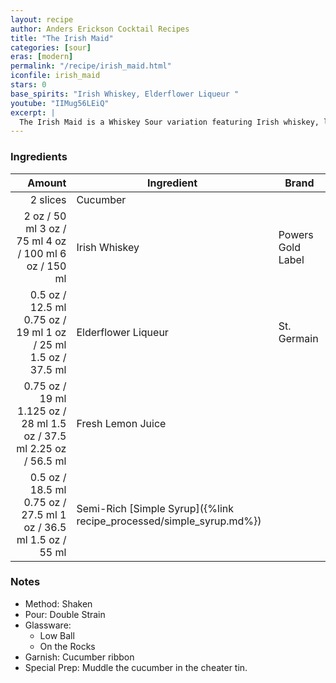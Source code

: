 ```yaml
---
layout: recipe
author: Anders Erickson Cocktail Recipes
title: "The Irish Maid"
categories: [sour]
eras: [modern]
permalink: "/recipe/irish_maid.html"
iconfile: irish_maid
stars: 0
base_spirits: "Irish Whiskey, Elderflower Liqueur "
youtube: "IIMug56LEiQ"
excerpt: |
  The Irish Maid is a Whiskey Sour variation featuring Irish whiskey, lemon juice and fresh cucumber. It makes the case for whiskey as a summer drink.
---
```


### Ingredients

|   Amount | Ingredient                                                | Brand             |
| -------: | --------------------------------------------------------- | ----------------- |
| 2 slices | Cucumber                                                  |
|     <span class="onex active">2 oz / 50 ml</span> <span class="onehalfx">3 oz / 75 ml</span> <span class="twox">4 oz / 100 ml</span> <span class="threex">6 oz / 150 ml</span> | Irish Whiskey                                             | Powers Gold Label |
|   <span class="onex active">0.5 oz / 12.5 ml</span> <span class="onehalfx">0.75 oz / 19 ml</span> <span class="twox">1 oz / 25 ml</span> <span class="threex">1.5 oz / 37.5 ml</span> | Elderflower Liqueur                                       | St. Germain       |
|  <span class="onex active">0.75 oz / 19 ml</span> <span class="onehalfx">1.125 oz / 28 ml</span> <span class="twox">1.5 oz / 37.5 ml</span> <span class="threex">2.25 oz / 56.5 ml</span> | Fresh Lemon Juice                                         |
|   <span class="onex active">0.5 oz / 18.5 ml</span> <span class="onehalfx">0.75 oz / 27.5 ml</span> <span class="twox">1 oz / 36.5 ml</span> <span class="threex">1.5 oz / 55 ml</span> | Semi-Rich [Simple Syrup]({%link recipe_processed/simple_syrup.md%}) |

### Notes

- Method: Shaken
- Pour: Double Strain
- Glassware:
  - Low Ball
  - On the Rocks
- Garnish: Cucumber ribbon
- Special Prep: Muddle the cucumber in the cheater tin.
